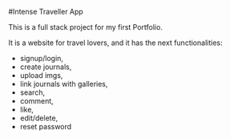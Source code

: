 #Intense Traveller App

This is a full stack project for my first Portfolio.

It is a website for travel lovers, and it has the next functionalities:
- signup/login,
- create journals,
- upload imgs,
- link journals with galleries,
- search,
- comment,
- like,
- edit/delete,
- reset password

